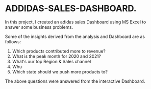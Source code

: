 # ADDIDAS-SALES-DASHBOARD.

In this project, I created an adidas sales Dashboard using MS Excel to answer some business problems.

Some of the insights derived from the analysis and Dashboard are as follows:

1. Which products contributed more to revenue?
2. What is the peak month for 2020 and 2021?
3. What's our top Region & Sales channel
4. Whu
5. Which state should we push more products to?

The above questions were answered from the interactive Dashboard.
